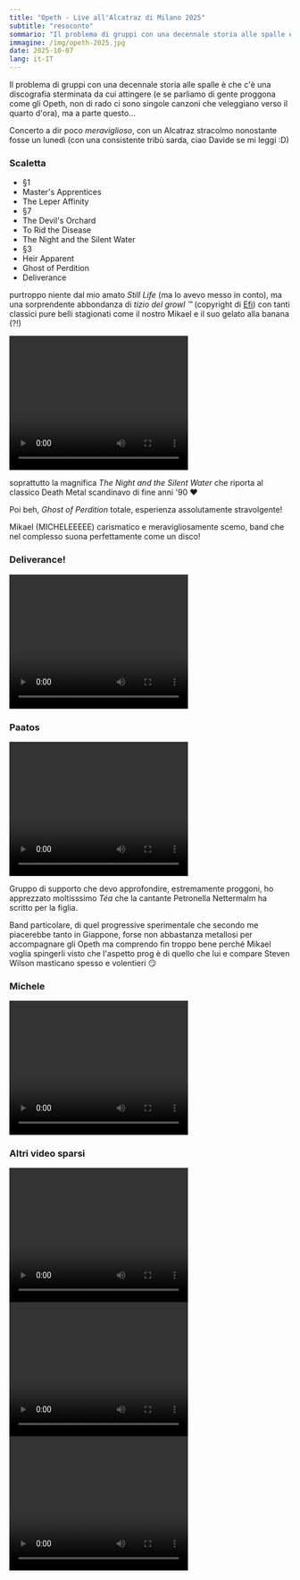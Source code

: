 ```yaml
---
title: "Opeth - Live all'Alcatraz di Milano 2025"
subtitle: "resoconto"
sommario: "Il problema di gruppi con una decennale storia alle spalle è che c'è una discografia sterminata da cui attingere..."
immagine: /img/opeth-2025.jpg
date: 2025-10-07
lang: it-IT
---
```


Il problema di gruppi con una decennale storia alle spalle è che c'è una discografia sterminata da cui attingere (e se parliamo di gente proggona come gli Opeth, non di rado ci sono singole canzoni che veleggiano verso il quarto d'ora), ma a parte questo...

Concerto a dir poco _meraviglioso_, con un Alcatraz stracolmo nonostante fosse un lunedì (con una consistente tribù sarda, ciao Davide se mi leggi :D)

### Scaletta 

- §1
- Master's Apprentices
- The Leper Affinity
- §7
- The Devil's Orchard
- To Rid the Disease
- The Night and the Silent Water
- §3
- Heir Apparent
- Ghost of Perdition
- Deliverance

purtroppo niente dal mio amato _Still Life_ (ma lo avevo messo in conto), ma una sorprendente abbondanza di _tizio del growl ™_ (copyright di [Efi](https://electricrequiem.com/@effimera)) con tanti classici pure belli stagionati come il nostro Mikael e il suo gelato alla banana (?!)

<video width="320" height="240" controls>
  <source src="/video/opeth-gelato.mp4" type="video/mp4">
</video>

soprattutto la magnifica _The Night and the Silent Water_ che riporta al classico Death Metal scandinavo di fine anni '90 ❤️

Poi beh, _Ghost of Perdition_ totale, esperienza assolutamente stravolgente!

Mikael (MICHELEEEEE) carismatico e meravigliosamente scemo, band che nel complesso suona perfettamente come un disco!

### Deliverance!

<video width="320" height="240" controls>
  <source src="/video/opeth-deliverance.mp4" type="video/mp4">
</video>

### Paatos

<video width="320" height="240" controls>
  <source src="/video/paatos.mp4" type="video/mp4">
</video>

Gruppo di supporto che devo approfondire, estremamente proggoni, ho apprezzato moltisssimo _Téa_ che la cantante Petronella Nettermalm ha scritto per la figlia.

Band particolare, di quel progressive sperimentale che secondo me piacerebbe tanto in Giappone, forse non abbastanza metallosi per accompagnare gli Opeth ma comprendo fin troppo bene perché Mikael voglia spingerli visto che l'aspetto prog è di quello che lui e compare Steven Wilson masticano spesso e volentieri 😏

### Michele

<video width="320" height="240" controls>
  <source src="/video/michele.mp4" type="video/mp4">
</video>

### Altri video sparsi

<video width="320" height="240" controls>
  <source src="/video/opeth-1.mp4" type="video/mp4">
</video>

<video width="320" height="240" controls>
  <source src="/video/opeth-2.mp4" type="video/mp4">
</video>

<video width="320" height="240" controls>
  <source src="/video/opeth-3.mp4" type="video/mp4">
</video>





